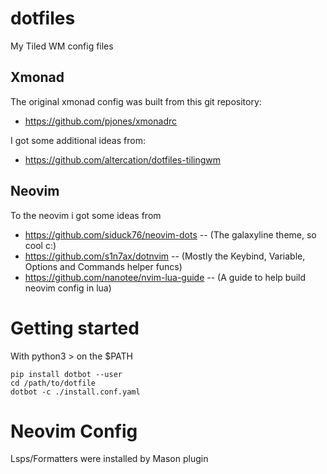 # dotfiles
My Tiled WM config files

## Xmonad
The original xmonad config was built from this git repository:
* https://github.com/pjones/xmonadrc

I got some additional ideas from:
* https://github.com/altercation/dotfiles-tilingwm

## Neovim
To the neovim i got some ideas from 
* https://github.com/siduck76/neovim-dots -- (The galaxyline theme, so cool c:)
* https://github.com/s1n7ax/dotnvim -- (Mostly the Keybind, Variable, Options and Commands helper funcs)
* https://github.com/nanotee/nvim-lua-guide -- (A guide to help build neovim config in lua)

# Getting started

With python3 > on the $PATH

```
pip install dotbot --user
cd /path/to/dotfile
dotbot -c ./install.conf.yaml
```
# Neovim Config

Lsps/Formatters were installed by Mason plugin
